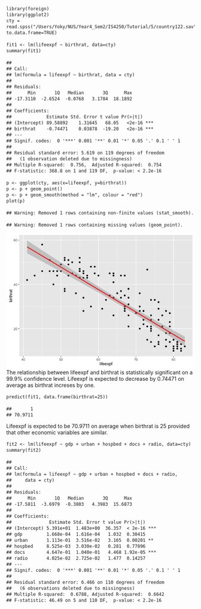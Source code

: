     library(foreign)
    library(ggplot2)
    cty = read.spss("/Users/Yoky/NUS/Year4_Sem2/IS4250/Tutorial/5/country122.sav", to.data.frame=TRUE)

    fit1 <- lm(lifeexpf ~ birthrat, data=cty)
    summary(fit1)

    ## 
    ## Call:
    ## lm(formula = lifeexpf ~ birthrat, data = cty)
    ## 
    ## Residuals:
    ##      Min       1Q   Median       3Q      Max 
    ## -17.3110  -2.6524  -0.0768   3.1784  18.1892 
    ## 
    ## Coefficients:
    ##             Estimate Std. Error t value Pr(>|t|)    
    ## (Intercept) 89.58892    1.31645   68.05   <2e-16 ***
    ## birthrat    -0.74471    0.03878  -19.20   <2e-16 ***
    ## ---
    ## Signif. codes:  0 '***' 0.001 '**' 0.01 '*' 0.05 '.' 0.1 ' ' 1
    ## 
    ## Residual standard error: 5.619 on 119 degrees of freedom
    ##   (1 observation deleted due to missingness)
    ## Multiple R-squared:  0.756,  Adjusted R-squared:  0.754 
    ## F-statistic: 368.8 on 1 and 119 DF,  p-value: < 2.2e-16

    p <- ggplot(cty, aes(x=lifeexpf, y=birthrat))
    p <- p + geom_point()
    p <- p + geom_smooth(method = "lm", colour = "red")
    plot(p)

    ## Warning: Removed 1 rows containing non-finite values (stat_smooth).

    ## Warning: Removed 1 rows containing missing values (geom_point).

![](t5_files/figure-markdown_strict/unnamed-chunk-2-1.png)  
The relationship between lifeexpf and birthrat is statistically
significant on a 99.9% confidence level. Lifeexpf is expected to
decrease by 0.74471 on average as birthrat increses by one.

    predict(fit1, data.frame(birthrat=25))

    ##       1 
    ## 70.9711

Lifeexpf is expected to be 70.9711 on average when birthrat is 25
provided that other economic variables are similar.

    fit2 <- lm(lifeexpf ~ gdp + urban + hospbed + docs + radio, data=cty)
    summary(fit2)

    ## 
    ## Call:
    ## lm(formula = lifeexpf ~ gdp + urban + hospbed + docs + radio, 
    ##     data = cty)
    ## 
    ## Residuals:
    ##      Min       1Q   Median       3Q      Max 
    ## -17.5811  -3.6979  -0.3803   4.3983  15.6873 
    ## 
    ## Coefficients:
    ##              Estimate Std. Error t value Pr(>|t|)    
    ## (Intercept) 5.391e+01  1.483e+00  36.357  < 2e-16 ***
    ## gdp         1.668e-04  1.616e-04   1.032  0.30415    
    ## urban       1.113e-01  3.516e-02   3.165  0.00201 ** 
    ## hospbed     8.525e-03  3.030e-02   0.281  0.77896    
    ## docs        4.647e-01  1.040e-01   4.468 1.92e-05 ***
    ## radio       4.025e-02  2.725e-02   1.477  0.14257    
    ## ---
    ## Signif. codes:  0 '***' 0.001 '**' 0.01 '*' 0.05 '.' 0.1 ' ' 1
    ## 
    ## Residual standard error: 6.466 on 110 degrees of freedom
    ##   (6 observations deleted due to missingness)
    ## Multiple R-squared:  0.6788, Adjusted R-squared:  0.6642 
    ## F-statistic: 46.49 on 5 and 110 DF,  p-value: < 2.2e-16
